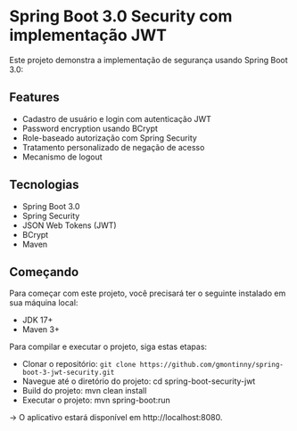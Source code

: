 # Spring Boot 3.0 Security com implementação JWT 
Este projeto demonstra a implementação de segurança usando Spring Boot 3.0:

## Features
* Cadastro de usuário e login com autenticação JWT
* Password encryption usando BCrypt
* Role-baseado autorização com Spring Security
* Tratamento personalizado de negação de acesso
* Mecanismo de logout

## Tecnologias
* Spring Boot 3.0
* Spring Security
* JSON Web Tokens (JWT)
* BCrypt
* Maven
 
## Começando
Para começar com este projeto, você precisará ter o seguinte instalado em sua máquina local:

* JDK 17+
* Maven 3+


Para compilar e executar o projeto, siga estas etapas:

* Clonar o repositório: `git clone https://github.com/gmontinny/spring-boot-3-jwt-security.git`
* Navegue até o diretório do projeto: cd spring-boot-security-jwt
* Build do projeto: mvn clean install
* Executar o  projeto: mvn spring-boot:run 

-> O aplicativo estará disponível em http://localhost:8080.
